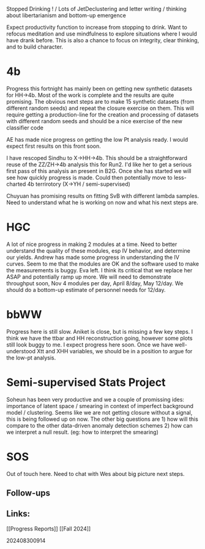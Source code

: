Stopped Drinking ! / Lots of JetDeclustering and letter writing / thinking about libertarianism and bottom-up emergence 

Expect productivity function to increase from stopping to drink. Want to refocus meditation and use mindfulness to explore situations where I would have drank before. This is also a chance to focus on integrity, clear thinking, and to build character. 

# 4b
Progress this fortnight has mainly been on getting new synthetic datasets for HH->4b. Most of the work is complete and the results are quite promising. The obvious next steps are to make 15 synthetic datasets (from different random seeds) and repeat the closure exercise on them.  This will require getting a production-line for the creation and processing of datasets with different random seeds and should be a nice exercise of the new classifier code

AE has made nice progress on getting the low Pt analysis ready. I would expect first results on this front soon. 

I have rescoped Sindhu to  X->HH->4b.  This should be a straightforward reuse of the ZZ/ZH->4b analysis this for Run2.  I'd like her to get a serious first pass of this analysis an present in B2G. Once she has started we will see how quickly progress is made. Could then potentially move to less-charted 4b terrirotory (X->YH / semi-supervised) 

Chuyuan has promising results on fitting SvB with different lambda samples. Need to understand what he is working on now and what his next steps are. 

# HGC
A lot of nice progress in making 2 modules at a time.  Need to better understand the quality of these modules, esp IV behavior, and determine our yields. Andrew has made some progress in understanding the IV curves. Seem to me that the modules are OK and the software used to make the measurements is buggy. Eva left. I think its critical that we replace her ASAP and potentially ramp up more.  We will need to demonstrate throughput soon, Nov 4 modules per day, April 8/day, May 12/day.  We should do a bottom-up estimate of personnel needs for 12/day. 

# bbWW
Progress here is still slow. Aniket is close, but is missing a few key steps.  I think we have the ttbar and HH reconstruction going, however some plots still look buggy to me. I expect progress here soon. Once we have well-understood Xtt and XHH variables, we should be in a position to argue for the low-pt analysis. 


# Semi-supervised Stats Project
Soheun has been very productive and we a couple of promissing ides: importance of latent space / smearing in context of imperfect background model / clustering. Seems like we are not getting closure without a signal, this is being followed up on now. The other big questions are 1) how will this compare to the other data-driven anomaly detection schemes 2) how can we interpret a null result.  (eg: how to interpret the smearing)

# SOS
Out of touch here.  Need to chat with Wes about big picture next steps.

## Follow-ups


## Links: 
[[Progress Reports]]
[[Fall 2024]]





202408300914
